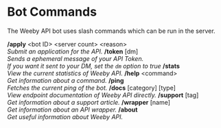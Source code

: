 # Bot Commands
The Weeby API bot uses slash commands which can be run in the server.

<DiscordMessages>
    <DiscordMessage profile="bot">
        <template #interactions>
			<DiscordInteraction
				profile="user"
				:command="true"
			>apply</DiscordInteraction>
		</template>
        <strong>/apply</strong> &lt;bot ID&gt; &lt;server count&gt; &lt;reason&gt; <br>
        <i>Submit an application for the API.</i>
    </DiscordMessage>
    <DiscordMessage profile="bot">
        <template #interactions>
			<DiscordInteraction
				profile="user"
				:command="true"
			>token</DiscordInteraction>
		</template>
        <strong>/token</strong> [dm] <br>
        <i>Sends a ephemeral message of your API Token. <br>
        If you want it sent to your DM, set the <code>dm</code> option to true</i>
    </DiscordMessage>
    <DiscordMessage profile="bot">
        <template #interactions>
			<DiscordInteraction
				profile="user"
				:command="true"
			>stats</DiscordInteraction>
		</template>
        <strong>/stats</strong> <br>
        <i>View the current statistics of Weeby API.</i>
    </DiscordMessage>
    <DiscordMessage profile="bot">
        <template #interactions>
			<DiscordInteraction
				profile="user"
				:command="true"
			>help</DiscordInteraction>
		</template>
        <strong>/help</strong> &lt;command&gt; <br>
        <i>Get information about a command.</i>
    </DiscordMessage>
    <DiscordMessage profile="bot">
        <template #interactions>
			<DiscordInteraction
				profile="user"
				:command="true"
			>ping</DiscordInteraction>
		</template>
        <strong>/ping</strong> <br>
        <i>Fetches the current ping of the bot.</i>
    </DiscordMessage>
    <DiscordMessage profile="bot">
        <template #interactions>
			<DiscordInteraction
				profile="user"
				:command="true"
			>docs</DiscordInteraction>
		</template>
        <strong>/docs</strong> [category] [type] <br>
        <i>View endpoint documentation of Weeby API directly.</i>
    </DiscordMessage>
    <DiscordMessage profile="bot">
        <template #interactions>
			<DiscordInteraction
				profile="user"
				:command="true"
			>support</DiscordInteraction>
		</template>
        <strong>/support</strong> [tag] <br>
        <i>Get information about a support article.</i>
    </DiscordMessage>
    <DiscordMessage profile="bot">
        <template #interactions>
			<DiscordInteraction
				profile="user"
				:command="true"
			>wrapper</DiscordInteraction>
		</template>
        <strong>/wrapper</strong> [name] <br>
        <i>Get information about an API wrapper.</i>
    </DiscordMessage>
    <DiscordMessage profile="bot">
        <template #interactions>
			<DiscordInteraction
				profile="user"
				:command="true"
			>about</DiscordInteraction>
		</template>
        <strong>/about</strong> <br>
        <i>Get useful information about Weeby API.</i>
    </DiscordMessage>
</DiscordMessages>
